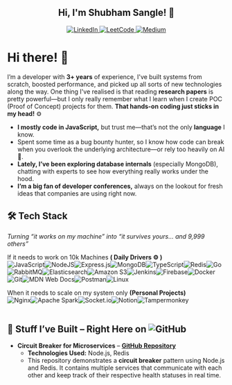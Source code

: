 
## **<div align="center"> Hi, I'm Shubham Sangle! 🚀</div>**

  

<div  align="center">  <a  href="https://linkedin.com/in/shubham-sangle"  target="_blank">  <img  src="https://img.shields.io/badge/linkedin-%231E77B5.svg?&style=for-the-badge&logo=linkedin&logoColor=white"  alt="LinkedIn"  />  </a>  <a  href="https://leetcode.com/mrsilent"  target="_blank">  <img  src="https://img.shields.io/badge/LeetCode-000000?style=for-the-badge&logo=LeetCode&logoColor=#d16c06"  alt="LeetCode"  />  </a>  <a  href="https://medium.com/@shubhamsangle"  target="_blank">  <img  src="https://img.shields.io/badge/medium-%23292929.svg?&style=for-the-badge&logo=medium&logoColor=white"  alt="Medium"  />  </a>  </div>

  

# Hi there! 👋

I’m a developer with **3+ years** of experience, I've built systems from scratch, boosted performance, and picked up all sorts of new technologies along the way. One thing I've realised is that reading **research papers** is pretty powerful—but I only really remember what I learn when I create POC (Proof of Concept) projects for them. **That hands-on coding just sticks in my head!** ⚙️

- **I mostly code in JavaScript,** but trust me—that’s not the only **language** I know.
- Spent some time as a bug bounty hunter, so I know how code can break when you overlook the underlying architecture—or rely too heavily on AI 🤖.
- **Lately, I’ve been exploring database internals** (especially MongoDB), chatting with experts to see how everything really works under the hood.
- **I’m a big fan of developer conferences,** always on the lookout for fresh ideas that companies are using right now.

## 🛠️ Tech Stack
_Turning “it works on my machine” into “it survives yours… and 9,999 others”_

If it needs to work on 10k Machines **( Daily Drivers ⚙️ )** </br>
![JavaScript](https://img.shields.io/badge/javascript-%23323330.svg?style=for-the-badge&logo=javascript&logoColor=%23F7DF1E)![NodeJS](https://img.shields.io/badge/node.js-6DA55F?style=for-the-badge&logo=node.js&logoColor=white)![Express.js](https://img.shields.io/badge/express.js-%23404d59.svg?style=for-the-badge&logo=express&logoColor=%2361DAFB)![MongoDB](https://img.shields.io/badge/MongoDB-%234ea94b.svg?style=for-the-badge&logo=mongodb&logoColor=white)![TypeScript](https://img.shields.io/badge/typescript-%23007ACC.svg?style=for-the-badge&logo=typescript&logoColor=white)![Redis](https://img.shields.io/badge/redis-%23DD0031.svg?style=for-the-badge&logo=redis&logoColor=white)![Go](https://img.shields.io/badge/go-%2300ADD8.svg?style=for-the-badge&logo=go&logoColor=white)![RabbitMQ](https://img.shields.io/badge/Rabbitmq-FF6600?style=for-the-badge&logo=rabbitmq&logoColor=white)![Elasticsearch](https://img.shields.io/badge/elasticsearch-%230377CC.svg?style=for-the-badge&logo=elasticsearch&logoColor=white)![Amazon S3](https://img.shields.io/badge/Amazon%20S3-FF9900?style=for-the-badge&logo=amazons3&logoColor=white)![Jenkins](https://img.shields.io/badge/jenkins-%232C5263.svg?style=for-the-badge&logo=jenkins&logoColor=white)![Firebase](https://img.shields.io/badge/firebase-a08021?style=for-the-badge&logo=firebase&logoColor=ffcd34)![Docker](https://img.shields.io/badge/docker-%230db7ed.svg?style=for-the-badge&logo=docker&logoColor=white)![Git](https://img.shields.io/badge/git-%23F05033.svg?style=for-the-badge&logo=git&logoColor=white)![MDN Web Docs](https://img.shields.io/badge/MDN_Web_Docs-black?style=for-the-badge&logo=mdnwebdocs&logoColor=white)![Postman](https://img.shields.io/badge/Postman-FF6C37?style=for-the-badge&logo=postman&logoColor=white)![Linux](https://img.shields.io/badge/Linux-FCC624?style=for-the-badge&logo=linux&logoColor=black)

When it needs to scale on my system only **(Personal Projects)**</br>
	![Nginx](https://img.shields.io/badge/nginx-%23009639.svg?style=for-the-badge&logo=nginx&logoColor=white)![Apache Spark](https://img.shields.io/badge/Apache%20Spark-FDEE21?style=for-the-badge&logo=apachespark&logoColor=black)![Socket.io](https://img.shields.io/badge/Socket.io-black?style=for-the-badge&logo=socket.io&badgeColor=010101)![Notion](https://img.shields.io/badge/Notion-%23000000.svg?style=for-the-badge&logo=notion&logoColor=white)![Tampermonkey](https://img.shields.io/badge/tampermonkey-%2300485B.svg?style=for-the-badge&logo=tampermonkey&logoColor=white)
<br><br>

## 🔗 Stuff I’ve Built – Right Here on ![GitHub](https://img.shields.io/badge/github-%23121011.svg?style=flat&logo=github&logoColor=white)
-  **Circuit Breaker for Microservices** – [**GitHub Repository**](https://github.com/sangleshubham/circuit-breaker-for-micro-services)
	- **Technologies Used:** Node.js, Redis
	- This repository demonstrates a **circuit breaker** pattern using Node.js and Redis. It contains multiple services that communicate with each other and keep track of their respective health statuses in real time.

 
